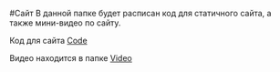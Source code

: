 #Сайт
В данной папке будет расписан код для статичного сайта, а также мини-видео по сайту.

Код для сайта [Code](https://github.com/zero777c/ProjectPractice-Agamir.G-241-339/blob/main/site/Code)

Видео находится в папке [Video](https://github.com/zero777c/ProjectPractice-Agamir.G-241-339/blob/main/site/Video)
